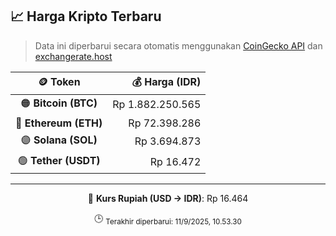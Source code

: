 

<!-- HARGA_KRIPTO -->
## 📈 Harga Kripto Terbaru

> Data ini diperbarui secara otomatis menggunakan [CoinGecko API](https://www.coingecko.com/) dan [exchangerate.host](https://exchangerate.host/)

<div align="center">

| 🪙 Token | 💰 Harga (IDR) |
|:------:|---------------:|
| 🟠 **Bitcoin (BTC)**   | Rp 1.882.250.565 |
| 🔵 **Ethereum (ETH)**  | Rp 72.398.286 |
| 🟣 **Solana (SOL)**    | Rp 3.694.873 |
| 🟢 **Tether (USDT)**   | Rp 16.472 |

---

💱 **Kurs Rupiah (USD → IDR)**: Rp 16.464

🕒 <sub>Terakhir diperbarui: 11/9/2025, 10.53.30</sub>

</div>
<!-- /HARGA_KRIPTO -->